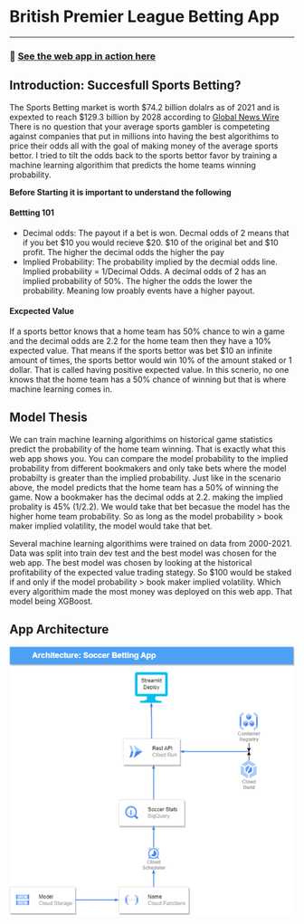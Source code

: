 # British Premier League Betting App
---
### 📌 [See the web app in action here](https://jacobh310-soccer-betting-app-frontend-game-predictions-cty251.streamlit.app)

## <b>Introduction</b>:  Succesfull Sports Betting?

The Sports Betting market is worth $74.2 billion dolalrs as of 2021 and is expexted to reach $129.3 billion by 2028 according to [Global News Wire](https://www.globenewswire.com/en/news-release/2022/11/16/2556991/0/en/Sports-Betting-Market-Size-Share-to-Surpass-USD-129-3-Billion-by-2028-Vantage-Market-Research.html#:~:text=WASHINGTON%2C%20Nov.,forecast%20period%20of%202022%2D2028.) There is no question that your average sports gambler is competeting against 
companies that put in millions into having the best algorithims to price their odds all with the goal of making money of the average sports bettor. I tried to tilt the odds back to the sports bettor favor by training a machine learning algorithim that predicts the home teams winning probability.

**Before Starting it is important to understand the following**
#### Bettting 101
- Decimal odds: The payout if a bet is won. Decmal odds of 2 means that if you bet $10 you would recieve $20. $10 of the original bet and $10 profit. The higher the decimal odds the higher the pay
- Implied Probability: The probability implied by the decmial odds line. Implied probability = 1/Decimal Odds. A decimal odds of 2 has an implied probability of 50%. The higher the odds the lower the probability. Meaning low proably events have a higher payout.

#### Excpected Value
If a sports bettor knows that a home team has 50% chance to win a game and the decimal odds are 2.2 for the home team then they have a 10% expected value. That means if the sports bettor was bet $10 an infinite amount of times, the sports bettor would win 10% of the amount staked or 1 dollar. That is called having positive expected value. In this scnerio, no one knows that the home team has a 50% chance of winning but that is where machine learning comes in. 

## Model Thesis
We can train machine learning algorithims on historical game statistics predict the probability of the home team winning. That is exactly what this web app shows you. You can compare the model probability to the implied probability from different bookmakers and only take bets where the model probabilty is greater than the implied probability. Just like in the scenario above, the model predicts that the home team has a 50% of winning the game. Now a bookmaker has the decimal odds at 2.2. making the implied probality is 45% (1/2.2). We would take that bet becasue the model has the higher home team probability. So as long as the model probability > book maker implied volatility, the model would take that bet.

Several machine learning algorithims were trained on data from 2000-2021. Data was split into train dev test and the best model was chosen for the web app. The best model was chosen by looking at the historical profitability of the expected value trading stategy. So $100 would be staked if and only if the model probability > book maker implied volatility. Which every algorithim made the most money was deployed on this web app. That model being XGBoost. 


## App Architecture

<p ><img align="center" src="https://raw.githubusercontent.com/jacobh310/Soccer_Betting_App/main/Images/App%20Architecture.png" 
      title="App Architecture" width="700"/></p>



